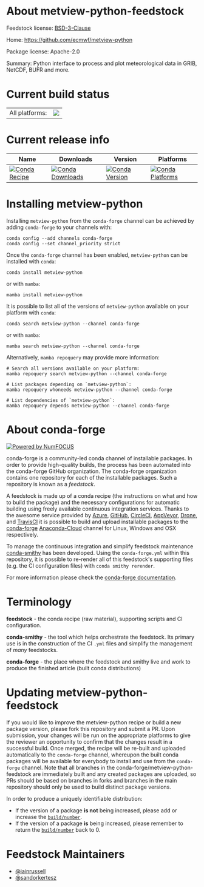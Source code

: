 About metview-python-feedstock
==============================

Feedstock license: [BSD-3-Clause](https://github.com/conda-forge/metview-python-feedstock/blob/main/LICENSE.txt)

Home: https://github.com/ecmwf/metview-python

Package license: Apache-2.0

Summary: Python interface to process and plot meteorological data in GRIB, NetCDF, BUFR and more.

Current build status
====================


<table><tr><td>All platforms:</td>
    <td>
      <a href="https://dev.azure.com/conda-forge/feedstock-builds/_build/latest?definitionId=12681&branchName=main">
        <img src="https://dev.azure.com/conda-forge/feedstock-builds/_apis/build/status/metview-python-feedstock?branchName=main">
      </a>
    </td>
  </tr>
</table>

Current release info
====================

| Name | Downloads | Version | Platforms |
| --- | --- | --- | --- |
| [![Conda Recipe](https://img.shields.io/badge/recipe-metview--python-green.svg)](https://anaconda.org/conda-forge/metview-python) | [![Conda Downloads](https://img.shields.io/conda/dn/conda-forge/metview-python.svg)](https://anaconda.org/conda-forge/metview-python) | [![Conda Version](https://img.shields.io/conda/vn/conda-forge/metview-python.svg)](https://anaconda.org/conda-forge/metview-python) | [![Conda Platforms](https://img.shields.io/conda/pn/conda-forge/metview-python.svg)](https://anaconda.org/conda-forge/metview-python) |

Installing metview-python
=========================

Installing `metview-python` from the `conda-forge` channel can be achieved by adding `conda-forge` to your channels with:

```
conda config --add channels conda-forge
conda config --set channel_priority strict
```

Once the `conda-forge` channel has been enabled, `metview-python` can be installed with `conda`:

```
conda install metview-python
```

or with `mamba`:

```
mamba install metview-python
```

It is possible to list all of the versions of `metview-python` available on your platform with `conda`:

```
conda search metview-python --channel conda-forge
```

or with `mamba`:

```
mamba search metview-python --channel conda-forge
```

Alternatively, `mamba repoquery` may provide more information:

```
# Search all versions available on your platform:
mamba repoquery search metview-python --channel conda-forge

# List packages depending on `metview-python`:
mamba repoquery whoneeds metview-python --channel conda-forge

# List dependencies of `metview-python`:
mamba repoquery depends metview-python --channel conda-forge
```


About conda-forge
=================

[![Powered by
NumFOCUS](https://img.shields.io/badge/powered%20by-NumFOCUS-orange.svg?style=flat&colorA=E1523D&colorB=007D8A)](https://numfocus.org)

conda-forge is a community-led conda channel of installable packages.
In order to provide high-quality builds, the process has been automated into the
conda-forge GitHub organization. The conda-forge organization contains one repository
for each of the installable packages. Such a repository is known as a *feedstock*.

A feedstock is made up of a conda recipe (the instructions on what and how to build
the package) and the necessary configurations for automatic building using freely
available continuous integration services. Thanks to the awesome service provided by
[Azure](https://azure.microsoft.com/en-us/services/devops/), [GitHub](https://github.com/),
[CircleCI](https://circleci.com/), [AppVeyor](https://www.appveyor.com/),
[Drone](https://cloud.drone.io/welcome), and [TravisCI](https://travis-ci.com/)
it is possible to build and upload installable packages to the
[conda-forge](https://anaconda.org/conda-forge) [Anaconda-Cloud](https://anaconda.org/)
channel for Linux, Windows and OSX respectively.

To manage the continuous integration and simplify feedstock maintenance
[conda-smithy](https://github.com/conda-forge/conda-smithy) has been developed.
Using the ``conda-forge.yml`` within this repository, it is possible to re-render all of
this feedstock's supporting files (e.g. the CI configuration files) with ``conda smithy rerender``.

For more information please check the [conda-forge documentation](https://conda-forge.org/docs/).

Terminology
===========

**feedstock** - the conda recipe (raw material), supporting scripts and CI configuration.

**conda-smithy** - the tool which helps orchestrate the feedstock.
                   Its primary use is in the construction of the CI ``.yml`` files
                   and simplify the management of *many* feedstocks.

**conda-forge** - the place where the feedstock and smithy live and work to
                  produce the finished article (built conda distributions)


Updating metview-python-feedstock
=================================

If you would like to improve the metview-python recipe or build a new
package version, please fork this repository and submit a PR. Upon submission,
your changes will be run on the appropriate platforms to give the reviewer an
opportunity to confirm that the changes result in a successful build. Once
merged, the recipe will be re-built and uploaded automatically to the
`conda-forge` channel, whereupon the built conda packages will be available for
everybody to install and use from the `conda-forge` channel.
Note that all branches in the conda-forge/metview-python-feedstock are
immediately built and any created packages are uploaded, so PRs should be based
on branches in forks and branches in the main repository should only be used to
build distinct package versions.

In order to produce a uniquely identifiable distribution:
 * If the version of a package **is not** being increased, please add or increase
   the [``build/number``](https://docs.conda.io/projects/conda-build/en/latest/resources/define-metadata.html#build-number-and-string).
 * If the version of a package **is** being increased, please remember to return
   the [``build/number``](https://docs.conda.io/projects/conda-build/en/latest/resources/define-metadata.html#build-number-and-string)
   back to 0.

Feedstock Maintainers
=====================

* [@iainrussell](https://github.com/iainrussell/)
* [@sandorkertesz](https://github.com/sandorkertesz/)

